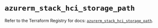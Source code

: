 # `azurerm_stack_hci_storage_path`

Refer to the Terraform Registry for docs: [`azurerm_stack_hci_storage_path`](https://registry.terraform.io/providers/hashicorp/azurerm/4.30.0/docs/resources/stack_hci_storage_path).
